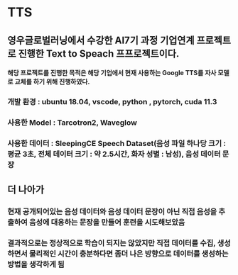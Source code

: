 # TTS

## 영우글로벌러닝에서 수강한 AI7기 과정 기업연계 프로젝트로 진행한 Text to Speach 프프로젝트이다.
#### 해당 프로젝트를 진행한 목적은 해당 기업에서 현재 사용하는 Google TTS를 자사 모델로 교체를 하기 위해 진행하였다.


### 개발 환경 : ubuntu 18.04, vscode, python , pytorch, cuda 11.3
### 사용한 Model : Tarcotron2, Waveglow
### 사용한 데이터 : SleepingCE Speech Dataset(음성 파일 하나당 크기 : 평균 3초, 전체 데이터 크기 : 약 2.5시간, 화자 성별 : 남성), 음성 데이터 문장

## 더 나아가
### 현재 공개되어있는 음성 데이터와 음성 데이터 문장이 아닌 직접 음성을 추출하여 음성에 대응하는 문장을 만들어 훈련을 시도해보았음
### 결과적으로는 정상적으로 학습이 되지는 않았지만 직접 데이터를 수집, 생성하면서 물리적인 시간이 충분하다면 좀더 나은 방향으로 데이터를 생성하는 방법을 생각하게 됨
